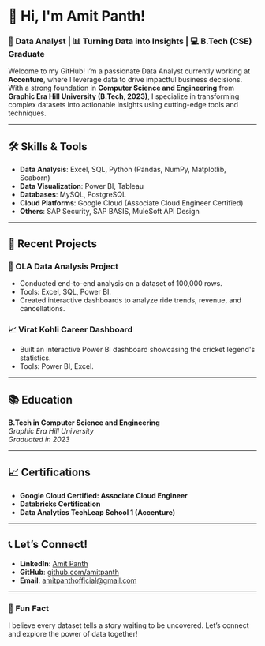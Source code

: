 # 👋 Hi, I'm Amit Panth!  

### 🚀 Data Analyst | 📊 Turning Data into Insights | 💻 B.Tech (CSE) Graduate  

Welcome to my GitHub! I’m a passionate Data Analyst currently working at **Accenture**, where I leverage data to drive impactful business decisions. With a strong foundation in **Computer Science and Engineering** from **Graphic Era Hill University (B.Tech, 2023)**, I specialize in transforming complex datasets into actionable insights using cutting-edge tools and techniques.  

---

## 🛠️ Skills & Tools  

- **Data Analysis**: Excel, SQL, Python (Pandas, NumPy, Matplotlib, Seaborn)  
- **Data Visualization**: Power BI, Tableau  
- **Databases**: MySQL, PostgreSQL  
- **Cloud Platforms**: Google Cloud (Associate Cloud Engineer Certified)  
- **Others**: SAP Security, SAP BASIS, MuleSoft API Design  

---

## 🌟 Recent Projects  

### 🚗 OLA Data Analysis Project  
- Conducted end-to-end analysis on a dataset of 100,000 rows.  
- Tools: Excel, SQL, Power BI.  
- Created interactive dashboards to analyze ride trends, revenue, and cancellations.  

### 📈 Virat Kohli Career Dashboard  
- Built an interactive Power BI dashboard showcasing the cricket legend's statistics.  
- Tools: Power BI, Excel.  

---

## 📚 Education  

**B.Tech in Computer Science and Engineering**  
*Graphic Era Hill University*  
*Graduated in 2023*  

---

## 📈 Certifications  

- **Google Cloud Certified: Associate Cloud Engineer**  
- **Databricks Certification**  
- **Data Analytics TechLeap School 1 (Accenture)**  

---

## 📞 Let’s Connect!  

- **LinkedIn**: [Amit Panth](https://www.linkedin.com/in/amit-panth/)  
- **GitHub**: [github.com/amitpanth](https://github.com/amitpanth)  
- **Email**: amitpanthofficial@gmail.com  

---

### 🌟 Fun Fact  
I believe every dataset tells a story waiting to be uncovered. Let’s connect and explore the power of data together!  
